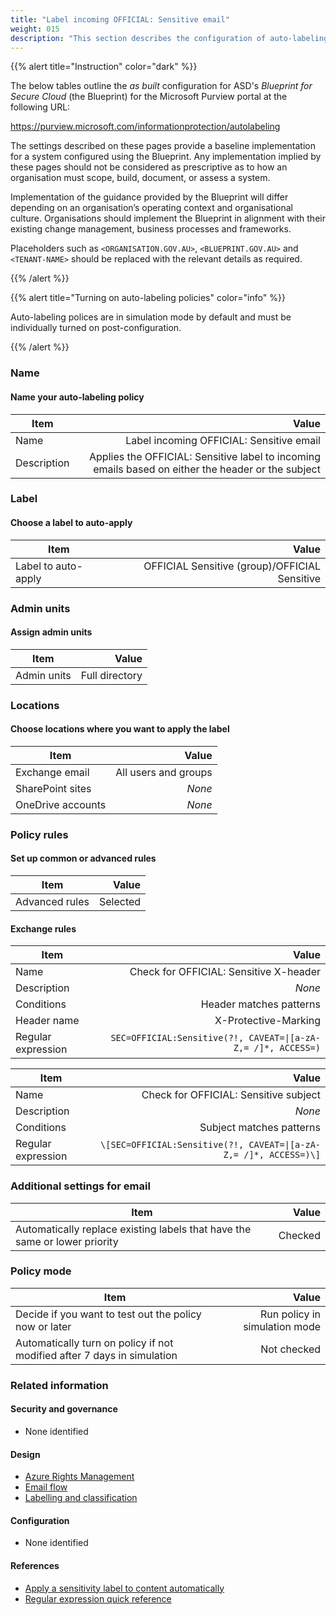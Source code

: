 ```yaml
---
title: "Label incoming OFFICIAL: Sensitive email"
weight: 015
description: "This section describes the configuration of auto-labeling policies within Microsoft Purview associated with systems built according to guidance in ASD's Blueprint for Secure Cloud."
---
```


{{% alert title="Instruction" color="dark" %}}

The below tables outline the _as built_ configuration for ASD's _Blueprint for Secure Cloud_ (the Blueprint) for the Microsoft Purview portal at the following URL:

<https://purview.microsoft.com/informationprotection/autolabeling>

The settings described on these pages provide a baseline implementation for a system configured using the Blueprint. Any implementation implied by these pages should not be considered as prescriptive as to how an organisation must scope, build, document, or assess a system.

Implementation of the guidance provided by the Blueprint will differ depending on an organisation’s operating context and organisational culture. Organisations should implement the Blueprint in alignment with their existing change management, business processes and frameworks.

Placeholders such as `<ORGANISATION.GOV.AU>`, `<BLUEPRINT.GOV.AU>` and `<TENANT-NAME>` should be replaced with the relevant details as required.

{{% /alert %}}

[//]: # "                                         * * * * * Note * * * * *                                                           "
[//]: # "                                                                                                                            "
[//]: # " Regular expressions in tables include extra escape characters for formatting, do not copy and paste them from raw markdown "
[//]: # "                                                                                                                            "
[//]: # "                                         * * * * * Note * * * * *                                                           "

{{% alert title="Turning on auto-labeling policies" color="info" %}}

Auto-labeling polices are in simulation mode by default and must be individually turned on post-configuration.

{{% /alert %}}

### Name

#### Name your auto-labeling policy

| Item        |                                                                                              Value |
| ----------- | -------------------------------------------------------------------------------------------------: |
| Name        |                                                           Label incoming OFFICIAL: Sensitive email |
| Description | Applies the OFFICIAL: Sensitive label to incoming emails based on either the header or the subject |

### Label

#### Choose a label to auto-apply

| Item                |                                         Value |
| ------------------- | --------------------------------------------: |
| Label to auto-apply | OFFICIAL Sensitive (group)/OFFICIAL Sensitive |

### Admin units

#### Assign admin units

| Item        |          Value |
| ----------- | -------------: |
| Admin units | Full directory |

### Locations

#### Choose locations where you want to apply the label

| Item              |                Value |
| ----------------- | -------------------: |
| Exchange email    | All users and groups |
| SharePoint sites  |               _None_ |
| OneDrive accounts |               _None_ |

### Policy rules

#### Set up common or advanced rules

| Item           |    Value |
| -------------- | -------: |
| Advanced rules | Selected |

#### Exchange rules

| Item               |                                                         Value |
| ------------------ | ------------------------------------------------------------: |
| Name               |                        Check for OFFICIAL: Sensitive X-header |
| Description        |                                                        _None_ |
| Conditions         |                                       Header matches patterns |
| Header name        |                                          X-Protective-Marking |
| Regular expression | `SEC=OFFICIAL:Sensitive(?!, CAVEAT=\|[a-zA-Z,= /]*, ACCESS=)` |

| Item               |                                                             Value |
| ------------------ | ----------------------------------------------------------------: |
| Name               |                             Check for OFFICIAL: Sensitive subject |
| Description        |                                                            _None_ |
| Conditions         |                                          Subject matches patterns |
| Regular expression | `\[SEC=OFFICIAL:Sensitive(?!, CAVEAT=\|[a-zA-Z,= /]*, ACCESS=)\]` |

### Additional settings for email

| Item                                                                       |   Value |
| -------------------------------------------------------------------------- | ------: |
| Automatically replace existing labels that have the same or lower priority | Checked |

### Policy mode

| Item                                                                    |                         Value |
| ----------------------------------------------------------------------- | ----------------------------: |
| Decide if you want to test out the policy now or later                  | Run policy in simulation mode |
| Automatically turn on policy if not modified after 7 days in simulation |                   Not checked |

### Related information

#### Security and governance

- None identified

#### Design

- [Azure Rights Management](/design/shared-services/purview/azure-rights-management)
- [Email flow](/design/shared-services/purview/email-handling)
- [Labelling and classification](/design/shared-services/purview/labelling-and-classification)

#### Configuration

- None identified

#### References

- [Apply a sensitivity label to content automatically](https://learn.microsoft.com/en-au/purview/apply-sensitivity-label-automatically)
- [Regular expression quick reference](https://learn.microsoft.com/en-au/dotnet/standard/base-types/regular-expression-language-quick-reference)
